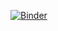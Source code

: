 [![Binder](https://mybinder.org/badge_logo.svg)](https://mybinder.org/v2/gh/xofbd/binder-example/master)
